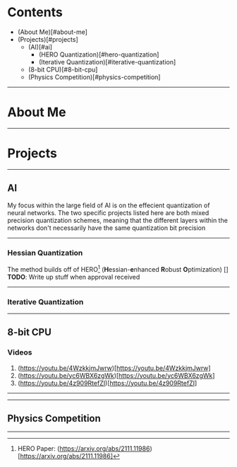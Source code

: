 # Contents
- (About Me)[#about-me]
- (Projects)[#projects]
	- (AI)[#ai]
		- (HERO Quantization)[#hero-quantization]
		- (Iterative Quantization)[#iterative-quantization]
	- (8-bit CPU)[#8-bit-cpu]
	- (Physics Competition)[#physics-competition]

---

# About Me

---

# Projects

---

## AI

My focus within the large field of AI is on the effecient quantization of neural networks. The two specific projects listed here are both mixed precision quantization schemes, meaning that the
different layers within the networks don't necessarily have the same quantization bit precision

---

### Hessian Quantization

The method builds off of HERO[^1] (**H**essian-**e**nhanced **R**obust **O**ptimization)
[] **TODO**: Write up stuff when approval received



[^1]: HERO Paper: (https://arxiv.org/abs/2111.11986)[https://arxiv.org/abs/2111.11986]

---

### Iterative Quantization

---

## 8-bit CPU

### Videos
1. (https://youtu.be/4WzkkjmJwrw)[https://youtu.be/4WzkkjmJwrw]
2. (https://youtu.be/yc6WBX6zgWk)[https://youtu.be/yc6WBX6zgWk]
3. (https://youtu.be/4z909RtefZI)[https://youtu.be/4z909RtefZI]

---

---

## Physics Competition

---

